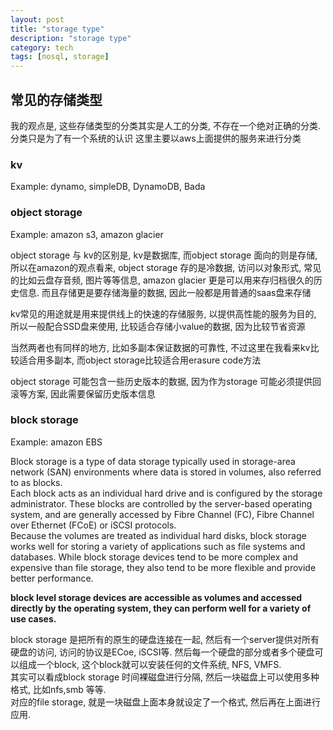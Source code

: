 ```yaml
---
layout: post
title: "storage type"
description: "storage type"
category: tech
tags: [nosql, storage]
---
```


## 常见的存储类型

我的观点是, 这些存储类型的分类其实是人工的分类, 不存在一个绝对正确的分类.
分类只是为了有一个系统的认识
这里主要以aws上面提供的服务来进行分类

### kv

Example: dynamo, simpleDB, DynamoDB, Bada

### object storage
Example: amazon s3, amazon glacier

object storage 与 kv的区别是, kv是数据库, 而object storage 面向的则是存储, 所以在amazon的观点看来, object storage 存的是冷数据, 访问以对象形式, 常见的比如云盘存音频, 图片等等信息, amazon glacier 更是可以用来存归档很久的历史信息. 而且存储更是要存储海量的数据, 因此一般都是用普通的saas盘来存储

kv常见的用途就是用来提供线上的快速的存储服务, 以提供高性能的服务为目的, 所以一般配合SSD盘来使用, 比较适合存储小value的数据, 因为比较节省资源

当然两者也有同样的地方, 比如多副本保证数据的可靠性, 不过这里在我看来kv比较适合用多副本, 而object storage比较适合用erasure code方法

object storage 可能包含一些历史版本的数据, 因为作为storage 可能必须提供回滚等方案, 因此需要保留历史版本信息

### block storage  
Example: amazon EBS

Block storage is a type of data storage typically used in storage-area network (SAN) environments where data is stored in volumes, also referred to as blocks.  
Each block acts as an individual hard drive and is configured by the storage administrator. These blocks are controlled by the server-based operating system, and are generally accessed by Fibre Channel (FC), Fibre Channel over Ethernet (FCoE) or iSCSI protocols.  
Because the volumes are treated as individual hard disks, block storage works well for storing a variety of applications such as file systems and databases. While block storage devices tend to be more complex and expensive than file storage, they also tend to be more flexible and provide better performance.

**block level storage devices are accessible as volumes and accessed directly by the operating system, they can perform well for a variety of use cases.**

block storage 是把所有的原生的硬盘连接在一起, 然后有一个server提供对所有硬盘的访问, 访问的协议是ECoe, iSCSI等. 然后每一个硬盘的部分或者多个硬盘可以组成一个block, 这个block就可以安装任何的文件系统, NFS, VMFS.  
其实可以看成block storage 时间裸磁盘进行分隔, 然后一块磁盘上可以使用多种格式, 比如nfs,smb 等等.  
对应的file storage, 就是一块磁盘上面本身就设定了一个格式, 然后再在上面进行应用.   
